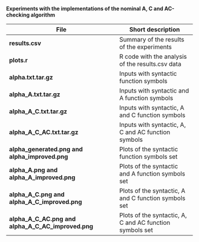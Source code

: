 **Experiments with the implementations of the nominal A, C and AC-checking algorithm**


**File** | Short description
------------ | -------------
**results.csv** | Summary of the results of the experiments
**plots.r** | R code with the analysis of the results.csv data
**alpha.txt.tar.gz** | Inputs with syntactic function symbols
**alpha_A.txt.tar.gz** | Inputs with syntactic and A function symbols
**alpha_A_C.txt.tar.gz** | Inputs with syntactic, A and C function symbols
**alpha_A_C_AC.txt.tar.gz** | Inputs with syntactic, A, C and AC function symbols
**alpha_generated.png and alpha_improved.png** | Plots of the syntactic function symbols set
**alpha_A.png and alpha_A_improved.png** | Plots of the syntactic and A function symbols set
**alpha_A_C.png and alpha_A_C_improved.png** | Plots of the syntactic, A and C function symbols set
**alpha_A_C_AC.png and alpha_A_C_AC_improved.png** | Plots of the syntactic, A, C and AC function symbols set
